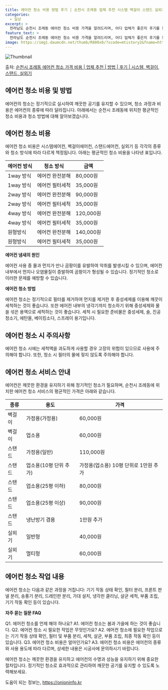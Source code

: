 ```yaml
---
title: 에어컨 청소 비용 방법 후기 | 순천시 조례동 업체 추천 시스템 벽걸이 스탠드 실외기
categories:
  - 일상
excerpt: >
  전라남도 순천시 조례동 에어컨 청소 비용 가격을 알려드리며, 어디 업체가 좋은지 후기를 통해 알아보겠습니다. 현재 글에서는 시스템, 벽걸이, 스탠드, 실외기 각각에 대해 청소 비용이 나와 있으니 참고하시면 되겠습니다. 에어컨 분해 청소 방법 보기 👈 클릭셀프 에어컨 청소 방법 보기👈 클릭순천시 조례동 에어컨 청소 비용시스템에어컨 방식클리닝방식금액1way 방식에어컨 완전분해80,000원1way 방식에어컨 필터세척35,000원2way 방식에어컨 완전분해90,000원2way 방식에어컨 필터세척35,000원4way 방식에어컨 완전분해120,000원4way 방식에어컨 필터세척35,000원원형방식에어컨 완전분해140,000원원형방식에어컨 필터세척35,000원에어컨 청소 견적 샘플 보기 👈 클릭에어컨 냄새의 원인에어..
feature_text: >
  전라남도 순천시 조례동 에어컨 청소 비용 가격을 알려드리며, 어디 업체가 좋은지 후기를 통해 알아보겠습니다. 현재 글에서는 시스템, 벽걸이, 스탠드, 실외기 각각에 대해 청소 비용이 나와 있으니 참고하시면 되겠습니다. 에어컨 분해 청소 방법 보기 👈 클릭셀프 에어컨 청소 방법 보기👈 클릭순천시 조례동 에어컨 청소 비용시스템에어컨 방식클리닝방식금액1way 방식에어컨 완전분해80,000원1way 방식에어컨 필터세척35,000원2way 방식에어컨 완전분해90,000원2way 방식에어컨 필터세척35,000원4way 방식에어컨 완전분해120,000원4way 방식에어컨 필터세척35,000원원형방식에어컨 완전분해140,000원원형방식에어컨 필터세척35,000원에어컨 청소 견적 샘플 보기 👈 클릭에어컨 냄새의 원인에어..
image: https://img1.daumcdn.net/thumb/R800x0/?scode=mtistory2&fname=https%3A%2F%2Fblog.kakaocdn.net%2Fdn%2Fc2Atrp%2FbtsHwdxu2KD%2FXAPvRPF1xE4vKkkWc21ry1%2Fimg.webp
---
```


![Thumbnail](https://img1.daumcdn.net/thumb/R800x0/?scode=mtistory2&fname=https%3A%2F%2Fblog.kakaocdn.net%2Fdn%2Fc2Atrp%2FbtsHwdxu2KD%2FXAPvRPF1xE4vKkkWc21ry1%2Fimg.webp)

<p>출처: <a href="https://onioninfo.kr/entry/%EC%88%9C%EC%B2%9C%EC%8B%9C-%EC%A1%B0%EB%A1%80%EB%8F%99-%EC%97%90%EC%96%B4%EC%BB%A8-%EC%B2%AD%EC%86%8C-%EA%B0%80%EA%B2%A9-%EB%B9%84%EC%9A%A9-%EC%97%85%EC%B2%B4-%EC%B6%94%EC%B2%9C-%EB%B0%A9%EB%B2%95-%ED%9B%84%EA%B8%B0-%EC%8B%9C%EC%8A%A4%ED%85%9C-%EB%B2%BD%EA%B1%B8%EC%9D%B4-%EC%8A%A4%ED%83%A0%EB%93%9C-%EC%8B%A4%EC%99%B8%EA%B8%B0" rel="dofollow">순천시 조례동 에어컨 청소 가격 비용 | 업체 추천 | 방법 | 후기 | 시스템, 벽걸이, 스탠드, 실외기</a> </p>

## 에어컨 청소 비용 및 방법

에어컨의 청소는 정기적으로 실시하여 깨끗한 공기를 유지할 수 있으며, 청소 과정과 비용은 에어컨의 종류에 따라 달라집니다. 아래에서는 순천시
조례동에 위치한 평균적인 청소 비용과 청소 방법에 대해 알아보겠습니다.

## **에어컨 청소 비용**

에어컨 청소 비용은 시스템에어컨, 벽걸이에어컨, 스탠드에어컨, 실외기 등 각각의 종류와 청소 방식에 따라 다르게 책정됩니다. 아래는 평균적인
청소 비용을 나타낸 표입니다.

**에어컨 방식** | **청소 방식** | **금액**  
---|---|---  
1way 방식 | 에어컨 완전분해 | 80,000원  
1way 방식 | 에어컨 필터세척 | 35,000원  
2way 방식 | 에어컨 완전분해 | 90,000원  
2way 방식 | 에어컨 필터세척 | 35,000원  
4way 방식 | 에어컨 완전분해 | 120,000원  
4way 방식 | 에어컨 필터세척 | 35,000원  
원형방식 | 에어컨 완전분해 | 140,000원  
원형방식 | 에어컨 필터세척 | 35,000원  
**에어컨 냄새의 원인**

에어컨 사용 중 물과 먼지가 만나 곰팡이를 유발하여 악취를 발생시킬 수 있으며, 에어컨 내부에서 먼지나 오염물질이 증발하여 곰팡이가 형성될
수 있습니다. 정기적인 청소로 이러한 문제를 예방할 수 있습니다.

**에어컨 청소 방법**

에어컨 청소는 정기적으로 필터를 제거하여 먼지를 제거한 후 중성세제를 이용해 깨끗이 세척하는 것이 좋습니다. 또한 에어컨 내부의 냉각기까지
청소하기 위해 중성세제와 물을 섞은 용액으로 세척하는 것이 좋습니다. 세척 시 필요한 준비물은 중성세제, 솔, 진공청소기, 에탄올,
베이킹소다, 스프레이 용기입니다.

## **에어컨 청소 시 주의사항**

에어컨 청소 시에는 세척액을 과도하게 사용할 경우 고장의 위험이 있으므로 사용에 주의해야 합니다. 또한, 청소 시 필터의 물에 젖지 않도록
주의해야 합니다.

## **에어컨 청소 서비스 안내**

에어컨은 깨끗한 환경을 유지하기 위해 정기적인 청소가 필요하며, 순천시 조례동에 위치한 에어컨 청소 서비스의 평균적인 가격은 아래와
같습니다.

**종류** | **용도** | **가격**  
---|---|---  
벽걸이 | 가정용(가정용) | 60,000원  
벽걸이 | 업소용 | 60,000원  
스탠드 | 가정용(일반) | 110,000원  
스탠드 | 업소용(10평 단위 추가) | 가정용(업소용) 10평 단위로 1만원 추가  
스탠드 | 업소용(25평 이하) | 80,000원  
스탠드 | 업소용(25평 이상) | 90,000원  
스탠드 | 냉난방기 겸용 | 1만원 추가  
실외기 | 일반형 | 40,000원  
실외기 | 멀티형 | 60,000원  
  
## **에어컨 청소 작업 내용**

에어컨 청소는 다음과 같은 과정을 거칩니다: 기기 작동 상태 확인, 필터 분리, 프론트 판넬 분리, 송풍기 분리, 드레인판 분리, 가대
설치, 냉각핀 클리닝, 살균 세척, 부품 조립, 기기 작동 확인 등이 있습니다.

**자주 묻는 질문 FAQ**

Q1. 에어컨 청소를 언제 해야 하나요? A1. 에어컨 청소는 봄과 가을에 하는 것이 좋습니다. Q2. 에어컨 청소 시 필요한 작업은
무엇인가요? A2. 에어컨 청소에 필요한 작업으로는 기기 작동 상태 확인, 필터 및 부품 분리, 세척, 살균, 부품 조립, 최종 작동 확인
등이 있습니다. Q3. 에어컨 청소 비용은 얼마인가요? A3. 에어컨 청소 비용은 에어컨의 종류와 사용 용도에 따라 다르며, 상세한 내용은
시공사에 문의하시기 바랍니다.

에어컨 청소는 깨끗한 환경을 유지하고 에어컨의 수명과 성능을 유지하기 위해 중요한 절차입니다. 정기적인 청소로 효과적으로 관리하여 깨끗한
공기를 유지할 수 있도록 노력해보세요.

 

도움이 되는 정보는, <a href="https://onioninfo.kr" rel="dofollow">https://onioninfo.kr</a>


